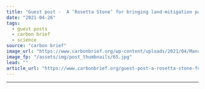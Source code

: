 ```yaml
---
title: "Guest post -  A ‘Rosetta Stone’ for bringing land-mitigation pathways into line"
date: "2021-04-26"
tags: 
  - guest posts
  - carbon brief
  - science
source: "carbon brief"
image_url: "https://www.carbonbrief.org/wp-content/uploads/2021/04/Managed-forest-with-felled-trunks-583x372.jpg"
image_fp: "/assets/img/post_thumbnails/65.jpg"
lead: ""
article_url: "https://www.carbonbrief.org/guest-post-a-rosetta-stone-for-bringing-land-mitigation-pathways-into-line"
---
```


---
